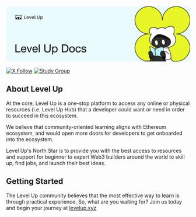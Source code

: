 ![Level Up README](./public/images/readme-banner.jpg)

[![X Follow](https://img.shields.io/twitter/follow/levelupweb3?style=social)](https://x.com/levelupweb3)
[![Study Group](https://img.shields.io/badge/Telegram-Join%20Study%20Group-blue)](https://t.me/+PdNbk5milo1mMTAy)

## About Level Up

At the core, Level Up is a one-stop platform to access any online or physical resources (i.e. Level Up Hub) that a developer could want or need in order to succeed in this ecosystem.

We believe that community-oriented learning aligns with Ethereum ecosystem, and would open more doors for developers to get onboarded into the ecosystem.

Level Up's North Star is to provide you with the best access to resources and support for beginner to expert Web3 builders around the world to skill up, find jobs, and launch their best ideas.

## Getting Started

The Level Up community believes that the most effective way to learn is through practical experience. So, what are you waiting for? Join us today and begin your journey at [levelup.xyz](https://levelup.xyz)
